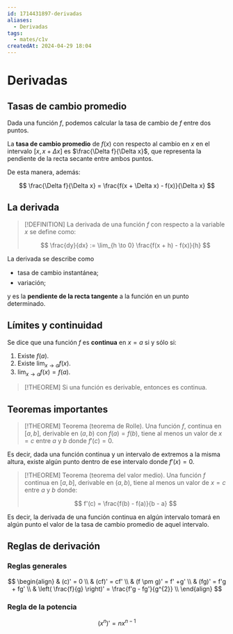 ```yaml
---
id: 1714431897-derivadas
aliases:
  - Derivadas
tags:
  - mates/c1v
createdAt: 2024-04-29 18:04
---
```


# Derivadas

## Tasas de cambio promedio

Dada una función $f$, podemos calcular la tasa de cambio de $f$ entre dos puntos.

La **tasa de cambio promedio** de $f(x)$ con respecto al cambio en $x$ en el intervalo $[x, x + \Delta x]$ es $\frac{\Delta f}{\Delta x}$, que representa la pendiente de la recta secante entre ambos puntos.

De esta manera, además:

$$
\frac{\Delta f}{\Delta x} = \frac{f(x + \Delta x) - f(x)}{\Delta x}
$$

## La derivada

> [!DEFINITION]
> La derivada de una función $f$ con respecto a la variable $x$ se define como:
> 
> $$
> \frac{dy}{dx} := \lim_{h \to 0} \frac{f(x + h) - f(x)}{h}
> $$

La derivada se describe como

- tasa de cambio instantánea;
- variación;

y es la **pendiente de la recta tangente** a la función en un punto determinado.

## Límites y continuidad

Se dice que una función $f$ es **continua** en $x = a$ si y sólo si:

1. Existe $f(a)$.
2. Existe $\lim_{x \to a} f(x)$.
3. $\lim_{x \to a} f(x) = f(a)$.

> [!THEOREM]
> Si una función es derivable, entonces es continua.

## Teoremas importantes

> [!THEOREM] Teorema (teorema de Rolle).
> Una función $f$, continua en $[a, b]$, derivable en $(a, b)$ con $f(a) = f(b)$, tiene al menos un valor de $x = c$ entre $a$ y $b$ donde $f'(c) = 0$.

Es decir, dada una función continua y un intervalo de extremos a la misma altura, existe algún punto dentro de ese intervalo donde $f'(x) = 0$.

> [!THEOREM] Teorema (teorema del valor medio).
> Una función $f$ continua en $[a, b]$, derivable en $(a, b)$, tiene al menos un valor de $x = c$ entre $a$ y $b$ donde:
> 
> $$
> f'(c) = \frac{f(b) - f(a)}{b - a}
> $$

Es decir, la derivada de una función continua en algún intervalo tomará en algún punto el valor de la tasa de cambio promedio de aquel intervalo.

## Reglas de derivación

### Reglas generales

$$
\begin{align}
& (c)' = 0 \\
& (cf)' = cf' \\
& (f \pm g)' = f' +g' \\
& (fg)' = f'g + fg' \\
& \left( \frac{f}{g} \right)' = \frac{f'g - fg'}{g^{2}} \\
\end{align}
$$

### Regla de la potencia

$$
(x^{n})' = nx^{n-1}
$$
